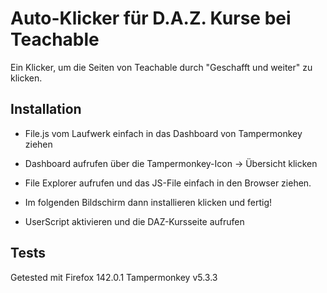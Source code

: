 # Auto-Klicker für D.A.Z. Kurse bei Teachable
Ein Klicker, um die Seiten von Teachable durch "Geschafft und weiter" zu klicken.

## Installation

- File.js vom Laufwerk einfach in das Dashboard von Tampermonkey ziehen
-   Dashboard aufrufen über die Tampermonkey-Icon -> Übersicht klicken
- File Explorer aufrufen und das JS-File einfach in den Browser ziehen.
- Im folgenden Bildschirm dann installieren klicken und fertig!

- UserScript aktivieren und die DAZ-Kursseite aufrufen

## Tests

Getested mit Firefox 142.0.1
Tampermonkey v5.3.3
